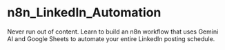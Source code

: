 # n8n_LinkedIn_Automation
Never run out of content. Learn to build an n8n workflow that uses Gemini AI and Google Sheets to automate your entire LinkedIn posting schedule.
